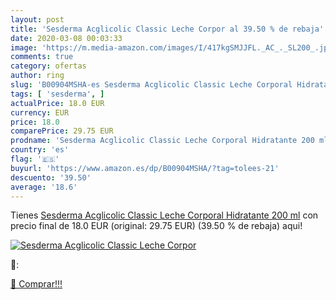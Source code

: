 ```yaml
---
layout: post
title: 'Sesderma Acglicolic Classic Leche Corpor al 39.50 % de rebaja'
date: 2020-03-08 00:03:33
image: 'https://m.media-amazon.com/images/I/417kgSMJJFL._AC_._SL200_.jpg'
comments: true
category: ofertas
author: ring
slug: 'B00904MSHA-es Sesderma Acglicolic Classic Leche Corporal Hidratante 200 ml'
tags: [ 'sesderma', ]
actualPrice: 18.0 EUR
currency: EUR
price: 18.0
comparePrice: 29.75 EUR
prodname: 'Sesderma Acglicolic Classic Leche Corporal Hidratante 200 ml'
country: 'es'
flag: '🇪🇸'
buyurl: 'https://www.amazon.es/dp/B00904MSHA/?tag=tolees-21'
descuento: '39.50'
average: '18.6'
---
```


Tienes [Sesderma Acglicolic Classic Leche Corporal Hidratante 200 ml](https://www.amazon.es/dp/B00904MSHA/?tag=tolees-21) con precio final de  18.0 EUR (original: 29.75 EUR) (39.50 %  de rebaja) aqui!

[![Sesderma Acglicolic Classic Leche Corpor](https://m.media-amazon.com/images/I/417kgSMJJFL._AC_._SL200_.jpg)](https://www.amazon.es/dp/B00904MSHA/?tag=tolees-21)

🔎:


[🛒 Comprar!!!](https://www.amazon.es/dp/B00904MSHA/?tag=tolees-21)
